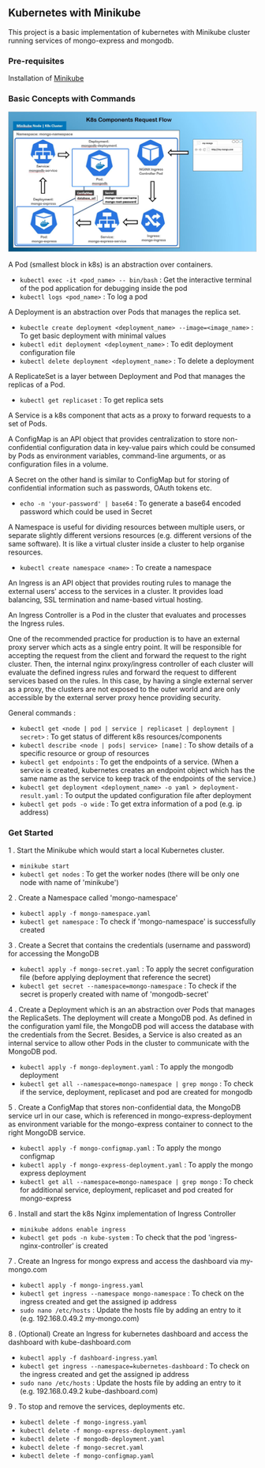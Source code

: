## Kubernetes with Minikube
This project is a basic implementation of kubernetes with Minikube cluster 
running services of mongo-express and mongodb.

### Pre-requisites 
Installation of [Minikube](https://minikube.sigs.k8s.io/docs/start/)

### Basic Concepts with Commands
<img src="images/flow.JPG">

A Pod (smallest block in k8s) is an abstraction over containers.
- `kubectl exec -it <pod_name> -- bin/bash` : Get the interactive terminal of the pod application for debugging inside 
the pod
- `kubectl logs <pod_name>` : To log a pod

A Deployment is an abstraction over Pods that manages the replica set.
- `kubectle create deployment <deployment_name> --image=<image_name>` : To get basic deployment with minimal values
- `kubectl edit deployment <deployment_name>` : To edit deployment configuration file
- `kubectl delete deployment <deployment_name>` : To delete a deployment

A ReplicateSet is a layer between Deployment and Pod that manages the replicas of a Pod.
- `kubectl get replicaset` : To get replica sets

A Service is a k8s component that acts as a proxy to forward requests to a set of Pods.

A ConfigMap is an API object that provides centralization to store non-confidential configuration data in key-value pairs 
which could be consumed by Pods as environment variables, command-line arguments, or as configuration files in a volume.

A Secret on the other hand is similar to ConfigMap but for storing of confidential information such as passwords, 
OAuth tokens etc.
- `echo -n 'your-password' | base64` : To generate a base64 encoded password which could be used in Secret

A Namespace is useful for dividing resources between multiple users, or separate slightly different versions resources 
(e.g. different versions of the same software). It is like a virtual cluster inside a cluster to help organise resources.
- `kubectl create namespace <name>` : To create a namespace

An Ingress is an API object that provides routing rules to manage the external users' access to the services in a cluster. 
It provides load balancing, SSL termination and name-based virtual hosting.

An Ingress Controller is a Pod in the cluster that evaluates and processes the Ingress rules. 

One of the recommended practice for production is to have an external proxy server which acts as a single entry point. 
It will be responsible for accepting the request from the client and forward the request to the right cluster.
Then, the internal nginx proxy/ingress controller of each cluster will evaluate the defined ingress rules and forward the 
request to different services based on the rules. In this case, by having a single external server as a proxy, the 
clusters are not exposed to the outer world and are only accessible by the external server proxy hence providing security. 

General commands :
- `kubectl get <node | pod | service | replicaset | deployment | secret>` : To get status of different k8s resources/components
- `kubectl describe <node | pods| service> [name]` : To show details of a specific resource or group of resources
- `kubectl get endpoints` : To get the endpoints of a service. (When a service is created, kubernetes creates an 
endpoint object which has the same name as the service to keep track of the endpoints of the service.)
- `kubectl get deployment <deployment_name> -o yaml > deployment-result.yaml` : To output the updated configuration file 
after deployment 
- `kubectl get pods -o wide` : To get extra information of a pod (e.g. ip address)

### Get Started
1 . Start the Minikube which would start a local Kubernetes cluster.
- `minikube start`
- `kubectl get nodes` : To get the worker nodes (there will be only one node with name of 'minikube')

2 . Create a Namespace called 'mongo-namespace'
- `kubectl apply -f mongo-namespace.yaml` 
- `kubectl get namespace` : To check if 'mongo-namespace' is successfully created

3 . Create a Secret that contains the credentials (username and password) for accessing the MongoDB 
- `kubectl apply -f mongo-secret.yaml` : To apply the secret configuration file (before applying deployment that 
reference the secret)
- `kubectl get secret --namespace=mongo-namespace` : To check if the secret is properly created with name of 
'mongodb-secret'

4 . Create a Deployment which is an an abstraction over Pods that manages the ReplicaSets. The deployment will create 
a MongoDB pod. As defined in the configuration yaml file, the MongoDB pod will access the database with the credentials
from the Secret. Besides, a Service is also created as an internal service to allow other Pods in the cluster to communicate
with the MongoDB pod.
- `kubectl apply -f mongo-deployment.yaml` : To apply the mongodb deployment
- `kubectl get all --namespace=mongo-namespace | grep mongo` : To check if the service, deployment, replicaset and pod 
are created for mongodb

5 . Create a ConfigMap that stores non-confidential data, the MongoDB service url in our case, which is referenced
in mongo-express-deployment as environment variable for the mongo-express container to connect to the right MongoDB service.
- `kubectl apply -f mongo-configmap.yaml` : To apply the mongo configmap
- `kubectl apply -f mongo-express-deployment.yaml` : To apply the mongo express deployment
- `kubectl get all --namespace=mongo-namespace | grep mongo` : To check for additional service, deployment, replicaset
and pod created for mongo-express

6 . Install and start the k8s Nginx implementation of Ingress Controller
- `minikube addons enable ingress`
- `kubectl get pods -n kube-system` : To check that the pod 'ingress-nginx-controller' is created 

7 . Create an Ingress for mongo express and access the dashboard via my-mongo.com
- `kubectl apply -f mongo-ingress.yaml`
- `kubectl get ingress --namespace mongo-namespace` : To check on the ingress created and get the assigned ip address
- `sudo nano /etc/hosts` : Update the hosts file by adding an entry to it (e.g. 192.168.0.49.2 my-mongo.com)

8 . (Optional) Create an Ingress for kubernetes dashboard and access the dashboard with kube-dashboard.com
- `kubectl apply -f dashboard-ingress.yaml`
- `kubectl get ingress --namespace=kubernetes-dashboard` : To check on the ingress created and get the assigned ip address
- `sudo nano /etc/hosts` : Update the hosts file by adding an entry to it (e.g. 192.168.0.49.2 kube-dashboard.com)

9 . To stop and remove the services, deployments etc.
- `kubectl delete -f mongo-ingress.yaml`
- `kubectl delete -f mongo-express-deployment.yaml`
- `kubectl delete -f mongodb-deployment.yaml`
- `kubectl delete -f mongo-secret.yaml`
- `kubectl delete -f mongo-configmap.yaml`
